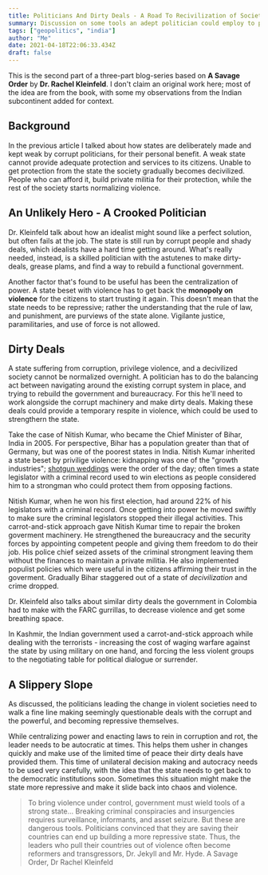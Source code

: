 ```yaml
---
title: Politicians And Dirty Deals - A Road To Recivilization of Society
summary: Discussion on some tools an adept politician could employ to pull a state back from violence.
tags: ["geopolitics", "india"]
author: "Me"
date: 2021-04-18T22:06:33.434Z
draft: false
---
```


This is the second part of a three-part blog-series based on **A Savage Order** by **Dr. Rachel Kleinfeld**. I don't claim an original work here; most of the idea are from the book, with some my observations from the Indian subcontinent added for context.

## Background

In the previous article I talked about how states are deliberately made and kept weak by corrupt politicians, for their personal benefit. A weak state cannot provide adequate protection and services to its citizens. Unable to get protection from the state the society gradually becomes decivilized. People who can afford it, build private militia for their protection, while the rest of the society starts normalizing violence.

## An Unlikely Hero - A Crooked Politician

Dr. Kleinfeld talk about how an idealist might sound like a perfect solution, but often fails at the job. The state is still run by corrupt people and shady deals, which idealists have a hard time getting around. What's really needed, instead, is a skilled politician with the astutenes to make dirty-deals, grease plams, and find a way to rebuild a functional government.

Another factor that's found to be useful has been the centralization of power. A state beset with violence has to get back the **monopoly on violence** for the citizens to start trusting it again. This doesn't mean that the state needs to be repressive; rather the understanding that the rule of law, and punishment, are purviews of the state alone. Vigilante justice, paramilitaries, and use of force is not allowed.

## Dirty Deals

A state suffering from corruption, privilege violence, and a decivilized society cannot be normalized overnight. A politician has to do the balancing act between navigating around the existing corrupt system in place, and trying to rebuild the government and bureaucracy. For this he'll need to work alongside the corrupt machinery and make dirty deals. Making these deals could provide a temporary respite in violence, which could be used to strengthern the state.

Take the case of Nitish Kumar, who became the Chief Minister of Bihar, India in 2005. For perspective, Bihar has a population greater than that of Germany, but was one of the poorest states in India. Nitish Kumar inherited a state beset by privilige violence: kidnapping was one of the "growth industries"; [shotgun weddings](https://www.indiatoday.in/india/story/shotgun-weddings-go-unabated-in-bihar-1559348-2019-07-01) were the order of the day; often times a state legislator with a criminal record used to win elections as people considered him to a strongman who could protect them from opposing factions.

Nitish Kumar, when he won his first election, had around 22% of his legislators with a criminal record. Once getting into power he moved swiftly to make sure the criminal legislators stopped their illegal activities. This carrot-and-stick approach gave Nitish Kumar time to repair the broken goverment machinery. He strengthened the bureaucracy and the security forces by appointing competent people and giving them freedom to do their job. His police chief seized assets of the criminal strongment leaving them without the finances to maintain a private militia. He also implemented populist policies which were useful in the citizens affirming their trust in the goverment. Gradually Bihar staggered out of a state of _decivilization_ and crime dropped.

Dr. Kleinfeld also talks about similar dirty deals the government in Colombia had to make with the FARC gurrillas, to decrease violence and get some breathing space.

In Kashmir, the Indian government used a carrot-and-stick approach while dealing with the terrorists - increasing the cost of waging warfare against the state by using military on one hand, and forcing the less violent groups to the negotiating table for political dialogue or surrender.

## A Slippery Slope

As discussed, the politicians leading the change in violent societies need to walk a fine line making seemingly questionable deals with the corrupt and the powerful, and becoming repressive themselves.

While centralizing power and enacting laws to rein in corruption and rot, the leader needs to be autocratic at times. This helps them usher in changes quickly and make use of the limited time of peace their dirty deals have provided them. This time of unilateral decision making and autocracy needs to be used very carefully, with the idea that the state needs to get back to the democratic institutions soon. Sometimes this situation might make the state more repressive and make it slide back into chaos and violence.

> To bring violence under control, government must wield tools of a strong state... Breaking criminal conspiracies and insurgencies requires surveillance, informants, and asset seizure. But these are dangerous tools. Politicians convinced that they are saving their countries can end up building a more repressive state. Thus, the leaders who pull their countries out of violence often become reformers and transgressors, Dr. Jekyll and Mr. Hyde. A Savage Order, Dr Rachel Kleinfeld
